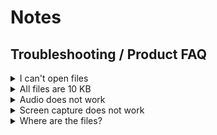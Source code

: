 
# Notes

## Troubleshooting / Product FAQ

<details>
  <summary>I can't open files</summary>

  Sometimes the file is still being written to, so wait a bit and try again.

</details>

<details>
  <summary>All files are 10 KB</summary>
  
  Some audio files might be small, like when there is no sound at all.
</details>

<details>
  <summary>Audio does not work</summary>
  
  Make sure to enable permissions. 
  Screenshot HERE
</details>

<details>
  <summary>Screen capture does not work</summary>
    Make sure to enable permissions. 
    Screenshot HERE
</details>

<details>
  <summary>Where are the files?</summary>
  
    By default files are in your home directory under `.screenpipe`.
</details>



